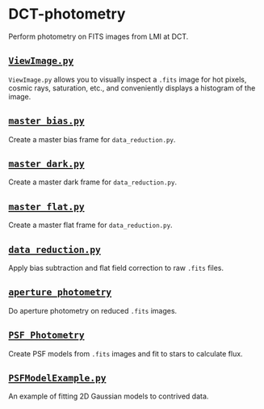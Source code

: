 # DCT-photometry
Perform photometry on FITS images from LMI at DCT.

[`ViewImage.py`](ViewImage.py)
---

`ViewImage.py` allows you to visually inspect a `.fits` image for hot pixels, cosmic rays, saturation, etc., and conveniently displays a histogram of the image.

[`master_bias.py`](master_bias.py)
---

Create a master bias frame for `data_reduction.py`.

[`master_dark.py`](master_dark.py)
---

Create a master dark frame for `data_reduction.py`.

[`master_flat.py`](master_flat.py)
---

Create a master flat frame for `data_reduction.py`.

[`data_reduction.py`](data_reduction.py)
---

Apply bias subtraction and flat field correction to raw `.fits` files.


[`aperture_photometry`](aperture_photometry.py)
---

Do aperture photometry on reduced `.fits` images.

[`PSF_Photometry`](PSF_Photometry.py)
---

Create PSF models from `.fits` images and fit to stars to calculate flux.

[`PSFModelExample.py`](PSFModelExample.py)
---

An example of fitting 2D Gaussian models to contrived data.
